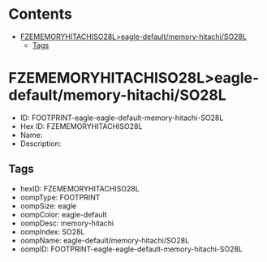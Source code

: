



Contents
========

* [FZEMEMORYHITACHISO28L>eagle-default/memory-hitachi/SO28L](#fzememoryhitachiso28leagle-defaultmemory-hitachiso28l)
	* [Tags](#tags)

# FZEMEMORYHITACHISO28L>eagle-default/memory-hitachi/SO28L

- ID: FOOTPRINT-eagle-eagle-default-memory-hitachi-SO28L
- Hex ID: FZEMEMORYHITACHISO28L
- Name: 
- Description: 

## Tags

- hexID: FZEMEMORYHITACHISO28L
- oompType: FOOTPRINT
- oompSize: eagle
- oompColor: eagle-default
- oompDesc: memory-hitachi
- oompIndex: SO28L
- oompName: eagle-default/memory-hitachi/SO28L
- oompID: FOOTPRINT-eagle-eagle-default-memory-hitachi-SO28L
